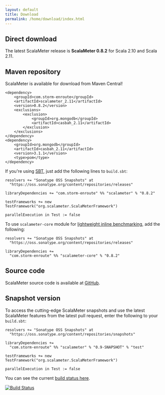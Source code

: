 ```yaml
---
layout: default
title: Download
permalink: /home/download/index.html
---
```



## Direct download

The latest ScalaMeter release is **ScalaMeter 0.8.2** for Scala 2.10 and Scala 2.11.


## Maven repository

ScalaMeter is available for download from Maven Central!

```
<dependency>
    <groupId>com.storm-enroute</groupId>
    <artifactId>scalameter_2.11</artifactId>
    <version>0.8.2</version>
    <exclusions>
        <exclusion>
            <groupId>org.mongodb</groupId>
            <artifactId>casbah_2.11</artifactId>
        </exclusion>
    </exclusions>
</dependency>
<dependency>
    <groupId>org.mongodb</groupId>
    <artifactId>casbah_2.11</artifactId>
    <version>3.1.1</version>
    <type>pom</type>
</dependency>
```

If you're using [SBT](/home/gettingstarted/sbt/),
just add the following lines to `build.sbt`:

    resolvers += "Sonatype OSS Snapshots" at
      "https://oss.sonatype.org/content/repositories/releases"
    
    libraryDependencies += "com.storm-enroute" %% "scalameter" % "0.8.2"

    testFrameworks += new TestFramework("org.scalameter.ScalaMeterFramework")
    
    parallelExecution in Test := false

To use `scalameter-core` module for
[lightweight inline benchmarking](/home/gettingstarted/0.7/inline/), add the following:

    resolvers += "Sonatype OSS Snapshots" at
      "https://oss.sonatype.org/content/repositories/releases"

    libraryDependencies +=
      "com.storm-enroute" %% "scalameter-core" % "0.8.2"


## Source code

ScalaMeter source code is available at
[GitHub](https://github.com/scalameter/scalameter).


## Snapshot version

To access the cutting-edge ScalaMeter snapshots and use the latest ScalaMeter
features from the latest pull request,
enter the following to your `build.sbt`:

    resolvers += "Sonatype OSS Snapshots" at
      "https://oss.sonatype.org/content/repositories/snapshots"
    
    libraryDependencies +=
      "com.storm-enroute" %% "scalameter" % "0.9-SNAPSHOT" % "test"
    
    testFrameworks += new TestFramework("org.scalameter.ScalaMeterFramework")
    
    parallelExecution in Test := false


You can see the current
[build status here](https://travis-ci.org/scalameter/scalameter).

[![Build Status](https://travis-ci.org/scalameter/scalameter.png?branch=master)](https://travis-ci.org/scalameter/scalameter)
